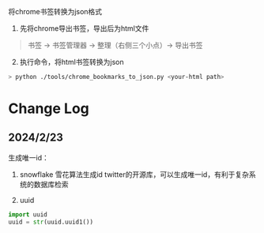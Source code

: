 将chrome书签转换为json格式

1. 先将chrome导出书签，导出后为html文件

> 书签 -> 书签管理器 -> 整理（右侧三个小点）-> 导出书签

2. 执行命令，将html书签转换为json

```bash
> python ./tools/chrome_bookmarks_to_json.py <your-html path>
```

# Change Log

## 2024/2/23

生成唯一id：

1. snowflake 雪花算法生成id
twitter的开源库，可以生成唯一id，有利于复杂系统的数据库检索

2. uuid
```python
import uuid
uuid = str(uuid.uuid1())
```